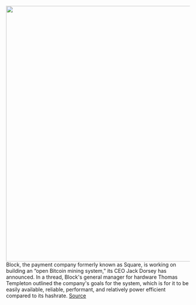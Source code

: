 <img src='https://cdn.vox-cdn.com/thumbor/jmm_WzrqqL2ylc47FsXhLn8h2Rs=/0x0:3000x2000/1200x800/filters:focal(1260x760:1740x1240)/cdn.vox-cdn.com/uploads/chorus_image/image/70387360/1321753348.0.jpg' width='700px' /><br/>
Block, the payment company formerly known as Square, is working on building an “open Bitcoin mining system,” its CEO Jack Dorsey has announced. In a thread, Block's general manager for hardware Thomas Templeton outlined the company's goals for the system, which is for it to be easily available, reliable, performant, and relatively power efficient compared to its hashrate.
<a href='https://www.theverge.com/2022/1/14/22883500/jack-dorsey-block-bitcoin-mining-system-open-source-mainstream'> Source <a/>